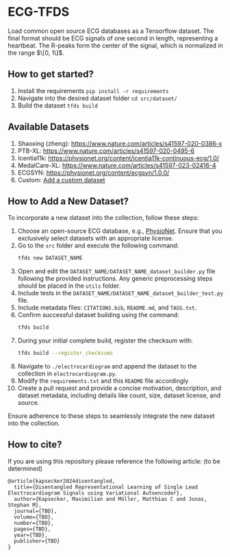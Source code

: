 # ECG-TFDS

Load common open source ECG databases as a Tensorflow dataset. The final format should be ECG signals of one second in length, representing a heartbeat. The R-peaks form the center of the signal, which is normalized in the range $\[0, 1\]$.

## How to get started?

1. Install the requirements
```pip install -r requirements```
2. Navigate into the desired dataset folder
```cd src/dataset/```
3. Build the dataset
```tfds build```

## Available Datasets
1. Shaoxing (zheng): https://www.nature.com/articles/s41597-020-0386-x
2. PTB-XL: https://www.nature.com/articles/s41597-020-0495-6
3. Icentia11k: https://physionet.org/content/icentia11k-continuous-ecg/1.0/
4. MedalCare-XL: https://www.nature.com/articles/s41597-023-02416-4
5. ECGSYN: https://physionet.org/content/ecgsyn/1.0.0/
6. Custom: [Add a custom dataset](https://github.com/CardioKit/ECG-TFDS/blob/main/src/custom/README.md)

## How to Add a New Dataset?

To incorporate a new dataset into the collection, follow these steps:

1. Choose an open-source ECG database, e.g., [PhysioNet](https://physionet.org/about/database/). Ensure that you exclusively select datasets with an appropriate license.
2. Go to the `src` folder and execute the following command:
   ```sh
   tfds new DATASET_NAME
3. Open and edit the `DATASET_NAME/DATASET_NAME_dataset_builder.py` file following the provided instructions. Any generic preprocessing steps should be placed in the `utils` folder.
4. Include tests in the `DATASET_NAME/DATASET_NAME_dataset_builder_test.py` file.
5. Include metadata files: `CITATIONS.bib`, `README.md`, and `TAGS.txt`.
6. Confirm successful dataset building using the command:
   ```sh
   tfds build
7. During your initial complete build, register the checksum with:
   ```sh
   tfds build --register_checksums
8. Navigate to `./electrocardiogram` and append the dataset to the collection in `electrocardiogram.py`.
9. Modify the `requirements.txt` and this `README` file accordingly
10. Create a pull request and provide a concise motivation, description, and dataset metadata, including details like count, size, dataset license, and source.

Ensure adherence to these steps to seamlessly integrate the new dataset into the collection.

## How to cite?

If you are using this repository please reference the following article: (to be determined)

```
@article{kapsecker2024disentangled,
  title={Disentangled Representational Learning of Single Lead Electrocardiogram Signals using Variational Autoencoder},
  author={Kapsecker, Maximilian and Möller, Matthias C and Jonas, Stephan M},
  journal={TBD},
  volume={TBD},
  number={TBD},
  pages={TBD},
  year={TBD},
  publisher={TBD}
}
```

